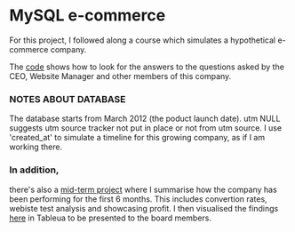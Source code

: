 # MySQL e-commerce

For this project, I followed along a course which simulates a hypothetical e-commerce company. 

The [code](https://github.com/KodaiArai1/MySQL-e-commerce/blob/main/ShowCase%20Project.sql) shows how to look for the answers to the questions asked by the CEO, Website Manager and other members of this company. 

### NOTES ABOUT DATABASE
The database starts from March 2012 (the poduct launch date).
utm NULL suggests utm source tracker not put in place or not from utm source.
I use 'created_at' to simulate a timeline for this growing company, as if I am working there. 

### In addition, 
there's also a [mid-term project](https://github.com/KodaiArai1/MySQL-e-commerce/blob/main/Mid%20Course%20Project.sql) where I summarise how the company has been performing for the first 6 months. This includes convertion rates, webiste test analysis and showcasing profit. I then visualised the findings [here]() in Tableua to be presented to the board members. 
